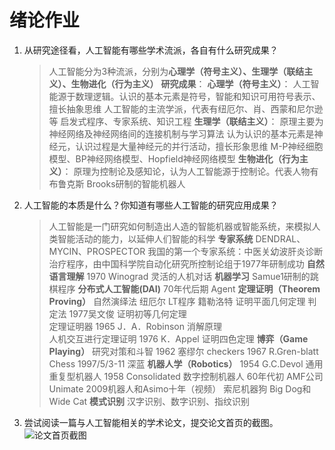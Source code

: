 <!--
 * @Author: your name
 * @Date: 2021-09-05 11:22:54
 * @LastEditTime: 2021-09-05 12:04:03
 * @LastEditors: Please set LastEditors
 * @Description: In User Settings Edit
 * @FilePath: \AI-learing\绪论作业.md
-->

# 绪论作业

1. 从研究途径看，人工智能有哪些学术流派，各自有什么研究成果？

    >人工智能分为3种流派，分别为**心理学（符号主义）、生理学（联结主义）、生物进化（行为主义）**
    **研究成果**：
    **心理学（符号主义）**：
    人工智能源于数理逻辑。认识的基本元素是符号，智能和知识可用符号表示、擅长抽象思维
    人工智能的主流学派，代表有纽厄尔、肖、西蒙和尼尔逊等
    启发式程序、专家系统、知识工程
    **生理学（联结主义）**：
    原理主要为神经网络及神经网络间的连接机制与学习算法
    认为认识的基本元素是神经元，认识过程是大量神经元的并行活动，擅长形象思维
    M-P神经细胞模型、BP神经网络模型、Hopfield神经网络模型
    **生物进化（行为主义）**：
    原理为控制论及感知论，认为人工智能源于控制论。代表人物有布鲁克斯
    Brooks研制的智能机器人

2. 人工智能的本质是什么？你知道有哪些人工智能的研究应用成果？

    >人工智能是一门研究如何制造出人造的智能机器或智能系统，来模拟人类智能活动的能力，以延伸人们智能的科学
    >**专家系统**
    DENDRAL、MYCIN、PROSPECTOR
    我国的第一个专家系统：中医关幼波肝炎诊断治疗程序，由中国科学院自动化研究所控制论组于1977年研制成功
    **自然语言理解**
    1970 Winograd 灵活的人机对话
    **机器学习**
    Samue1研制的跳棋程序
    **分布式人工智能(DAI)**
    70年代后期 Agent
    **定理证明（Theorem Proving）**
    自然演绎法  纽厄尔 LT程序  籍勒洛特 证明平面几何定理
    判定法  1977吴文俊 证明初等几何定理  
    定理证明器  1965 J．A．Robinson 消解原理  
    人机交互进行定理证明  1976 K．Appel 证明四色定理
    **博弈（Game Playing）**
    研究对策和斗智
    1962 塞缪尔 checkers
    1967 R.Gren-blatt Chess
    1997/5/3-11 深蓝
    **机器人学（Robotics）**
    1954 G.C.Devol 通用重复型机器人
    1958 Consolidated 数字控制机器人
    60年代初 AMF公司 Unimate
    2009机器人和Asimo十年（视频）
    索尼机器狗
    Big Dog和Wide Cat
    **模式识别**
    汉字识别、数字识别、指纹识别

3. 尝试阅读一篇与人工智能相关的学术论文，提交论文首页的截图。
    ![论文首页截图](论文截图.png)